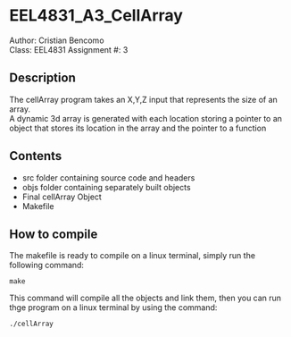 # EEL4831_A3_CellArray

Author: Cristian Bencomo        
Class: EEL4831
Assignment #: 3          

## Description
The cellArray program takes an X,Y,Z input that represents the size of an array.              
A dynamic 3d array is generated with each location storing a pointer to an object that stores its location in the array and the pointer to a function

## Contents
* src folder containing source code and headers
* objs folder containing separately built objects
* Final cellArray Object
* Makefile

## How to compile
The makefile is ready to compile on a linux terminal, simply run the following command:
```
make
```      

This command will compile all the objects and link them, then you can run thge program on a linux terminal by using the command:
```
./cellArray 
```             

